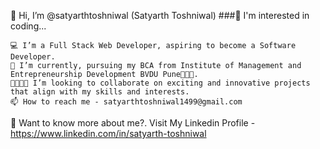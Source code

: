 👋 Hi, I’m @satyarthtoshniwal (Satyarth Toshniwal)
	###👀 I'm interested in coding...

	💻 I’m a Full Stack Web Developer, aspiring to become a Software Developer.  
	🌱 I’m currently, pursuing my BCA from Institute of Management and Entrepreneurship Development BVDU Pune👩🏻‍🎓.  
	🫱🏻‍🫲🏻 I’m looking to collaborate on exciting and innovative projects that align with my skills and interests.  
	📫 How to reach me - satyarthtoshniwal1499@gmail.com  


🤔 Want to know more about me?. Visit My Linkedin Profile -  https://www.linkedin.com/in/satyarth-toshniwal  
